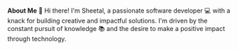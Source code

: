 **About Me**
👋 Hi there! I'm Sheetal, a passionate software developer 💻 with a knack for building creative and impactful solutions. I'm driven by the constant pursuit of knowledge 📚 and the desire to make a positive impact through technology.

